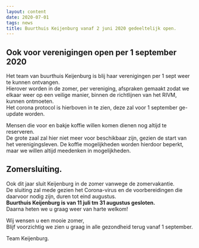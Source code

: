 ```yaml
---
layout: content
date: 2020-07-01
tags: news
title: Buurthuis Keijenburg vanaf 2 juni 2020 gedeeltelijk open.
---
```


## Ook voor verenigingen open per 1 september 2020  
Het team van buurthuis Keijenburg is blij haar verenigingen per 1 sept weer te kunnen ontvangen.  
Hierover worden in de zomer, per vereniging, afspraken gemaakt zodat we elkaar weer op een veilige manier, binnen de richtlijnen van het RIVM, kunnen ontmoeten.  
Het corona protocol is hierboven in te zien, deze zal voor 1 september ge-update worden.  

Mensen die voor en bakje koffie willen komen dienen nog altijd te reserveren.  
De grote zaal zal hier niet meer voor beschikbaar zijn, gezien de start van het verenigingsleven. De koffie mogelijkheden worden hierdoor beperkt, maar we willen altijd meedenken in mogelijkheden.

## Zomersluiting.  
Ook dit jaar sluit Keijenburg in de zomer vanwege de zomervakantie.  
De sluiting zal mede gezien het Corona-virus en de voorbereidingen die daarvoor nodig zijn, duren tot eind augustus.  
**Buurthuis Keijenburg is van 11 juli tm 31 augustus gesloten.**  
Daarna heten we u graag weer van harte welkom!  

Wij wensen u een mooie zomer,  
Blijf voorzichtig we zien u graag in alle gezondheid terug vanaf 1 september.  

Team Keijenburg.  

